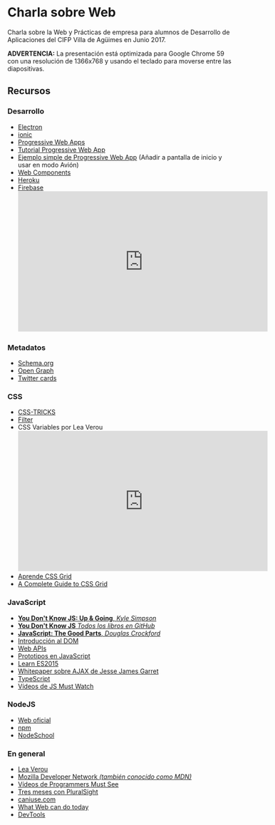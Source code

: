 # Charla sobre Web 

Charla sobre la Web y Prácticas de empresa para alumnos de Desarrollo de Aplicaciones del CIFP Villa de Agüimes en Junio 2017.

**ADVERTENCIA:** La presentación está optimizada para Google Chrome 59 con una resolución de 1366x768 y usando el teclado para moverse entre las diapositivas.


## Recursos

### Desarrollo
  - [Electron](https://electron.atom.io/)
  - [ionic](https://ionicframework.com/)
  - [Progressive Web Apps](https://developers.google.com/web/progressive-web-apps/)
  - [Tutorial Progressive Web App](https://developers.google.com/web/fundamentals/getting-started/codelabs/your-first-pwapp/)
  - [Ejemplo simple de Progressive Web App](http://airhorner.com) (Añadir a pantalla de inicio y usar en modo Avión)
  - [Web Components](http://www.webcomponents.org)
  - [Heroku](https://www.heroku.com/)
  - [Firebase](https://firebase.google.com/)<iframe width="560" height="315" src="https://www.youtube.com/embed/iosNuIdQoy8?list=PLl-K7zZEsYLmOF_07IayrTntevxtbUxDL" frameborder="0" allowfullscreen></iframe>

### Metadatos
  - [Schema.org](http://schema.org/)
  - [Open Graph](http://ogp.me/)
  - [Twitter cards](https://dev.twitter.com/cards/getting-started)

### CSS
  - [CSS-TRICKS](https://css-tricks.com/)
  - [Filter](https://css-tricks.com/almanac/properties/f/filter/)
  - CSS Variables por Lea Verou<iframe width="560" height="315" src="https://www.youtube.com/embed/kZOJCVvyF-4" frameborder="0" allowfullscreen></iframe>
  - [Aprende CSS Grid](http://cssgridgarden.com/#es)
  - [A Complete Guide to CSS Grid](https://css-tricks.com/snippets/css/complete-guide-grid/)

### JavaScript
  - [**You Don't Know JS: Up & Going**, *Kyle Simpson*](http://shop.oreilly.com/product/0636920039303.do)
  - [**You Don't Know JS** *Todos los libros en GitHub*](https://github.com/getify/You-Dont-Know-JS)
  - [**JavaScript: The Good Parts**, *Douglas Crockford*](http://bdcampbell.net/javascript/book/javascript_the_good_parts.pdf)
  - [Introducción al DOM](https://developer.mozilla.org/en-US/docs/Web/API/Document_Object_Model/Introduction)
  - [Web APIs](https://developer.mozilla.org/en-US/docs/Web/API)
  - [Prototipos en JavaScript](https://developer.mozilla.org/en/docs/Web/JavaScript/Inheritance_and_the_prototype_chain)
  - [Learn ES2015](https://babeljs.io/learn-es2015/)
  - [Whitepaper sobre AJAX de Jesse James Garret](http://adaptivepath.org/ideas/ajax-new-approach-web-applications/)
  - [TypeScript](https://www.typescriptlang.org/)
  - [Vídeos de JS Must Watch](https://github.com/bolshchikov/js-must-watch)

### NodeJS
  - [Web oficial](https://nodejs.org/en/)
  - [npm](https://www.npmjs.com/)
  - [NodeSchool](https://nodeschool.io/es/)

### En general 
 - [Lea Verou](http://lea.verou.me/)
 - [Mozilla Developer Network *(también conocido como MDN)*](https://developer.mozilla.org/es/docs/Web)
 - [Vídeos de Programmers Must See](https://github.com/bolshchikov/programmer-must-see)
 - [Tres meses con PluralSight](https://www.visualstudio.com/es/dev-essentials/?rr=https%3A%2F%2Fwww.google.es%2F)
 - [caniuse.com](http://caniuse.com/)
 - [What Web can do today](https://whatwebcando.today/)
 - [DevTools](https://developer.chrome.com/devtools)